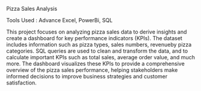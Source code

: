 
Pizza Sales Analysis

Tools Used : Advance Excel, PowerBi, SQL

 This project focuses on analyzing pizza sales data to derive insights and create a dashboard for key performance indicators (KPIs). The dataset includes information such as pizza types, sales numbers, revenueby pizza categories. 
 SQL queries are used to clean and transform the data, and to calculate important KPIs such as total sales, average order value, and much more. 
 The dashboard visualizes these KPIs to provide a comprehensive overview of the pizza sales performance, helping stakeholders make informed decisions to improve business strategies and customer satisfaction.
